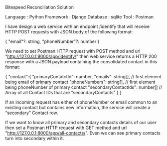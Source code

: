 Bitespeed Reconcillation Solution

Language : Python
Framework : Django
Database : sqlite
Tool : Postman


I have design a web service with an endpoint /identify that will receive HTTP POST requests with JSON body of the following format:

{
"email"?: string,
"phoneNumber"?: number
}

We need to set Postman HTTP request with POST method and url "http://127.0.0.1:8000/app/identify/" then web service returns a HTTP 200 response with a JSON payload containing the consolidated contact in this format:

{
"contact":{
"primaryContatctId": number,
"emails": string[], // first element being email of primary contact
"phoneNumbers": string[], // first element being phoneNumber of primary contact
"secondaryContactIds": number[] // Array of all Contact IDs that are "secondaryContacts"
}
}


If an incoming request has either of phoneNumber or email common to an existing contact but contains new information, the service will create a “secondary” Contact row.

If we want to know all primary and secondary contacts details of our user then set a Postman HTTP request with GET method and url "http://127.0.0.1:8000/app/all-contacts/". 
Even we can see primary contacts turn into secondary within it.
